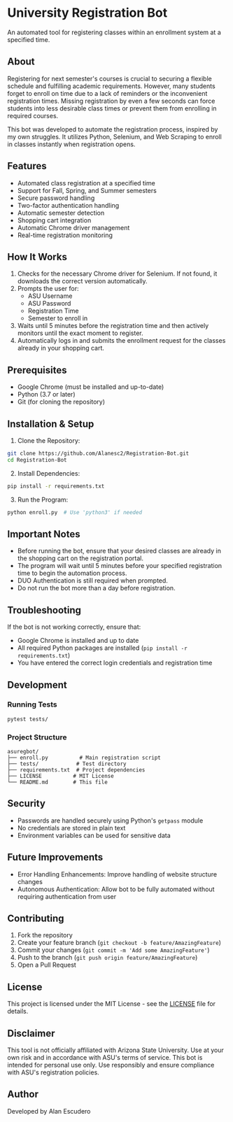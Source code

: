 # University Registration Bot

An automated tool for registering classes within an enrollment system at a specified time.

## About

Registering for next semester's courses is crucial to securing a flexible schedule and fulfilling academic requirements. However, many students forget to enroll on time due to a lack of reminders or the inconvenient registration times. Missing registration by even a few seconds can force students into less desirable class times or prevent them from enrolling in required courses.

This bot was developed to automate the registration process, inspired by my own struggles. It utilizes Python, Selenium, and Web Scraping to enroll in classes instantly when registration opens.

## Features

- Automated class registration at a specified time
- Support for Fall, Spring, and Summer semesters
- Secure password handling
- Two-factor authentication handling
- Automatic semester detection
- Shopping cart integration
- Automatic Chrome driver management
- Real-time registration monitoring

## How It Works

1. Checks for the necessary Chrome driver for Selenium. If not found, it downloads the correct version automatically.
2. Prompts the user for:
   - ASU Username
   - ASU Password
   - Registration Time
   - Semester to enroll in
3. Waits until 5 minutes before the registration time and then actively monitors until the exact moment to register.
4. Automatically logs in and submits the enrollment request for the classes already in your shopping cart.

## Prerequisites

- Google Chrome (must be installed and up-to-date)
- Python (3.7 or later)
- Git (for cloning the repository)

## Installation & Setup

1. Clone the Repository:
```bash
git clone https://github.com/Alanesc2/Registration-Bot.git
cd Registration-Bot
```

2. Install Dependencies:
```bash
pip install -r requirements.txt
```

3. Run the Program:
```bash
python enroll.py  # Use 'python3' if needed
```

## Important Notes

- Before running the bot, ensure that your desired classes are already in the shopping cart on the registration portal.
- The program will wait until 5 minutes before your specified registration time to begin the automation process.
- DUO Authentication is still required when prompted.
- Do not run the bot more than a day before registration.

## Troubleshooting

If the bot is not working correctly, ensure that:
- Google Chrome is installed and up to date
- All required Python packages are installed (`pip install -r requirements.txt`)
- You have entered the correct login credentials and registration time

## Development

### Running Tests
```bash
pytest tests/
```

### Project Structure
```
asuregbot/
├── enroll.py          # Main registration script
├── tests/            # Test directory
├── requirements.txt  # Project dependencies
├── LICENSE          # MIT License
└── README.md        # This file
```

## Security

- Passwords are handled securely using Python's `getpass` module
- No credentials are stored in plain text
- Environment variables can be used for sensitive data

## Future Improvements

- Error Handling Enhancements: Improve handling of website structure changes
- Autonomous Authentication: Allow bot to be fully automated without requiring authentication from user

## Contributing

1. Fork the repository
2. Create your feature branch (`git checkout -b feature/AmazingFeature`)
3. Commit your changes (`git commit -m 'Add some AmazingFeature'`)
4. Push to the branch (`git push origin feature/AmazingFeature`)
5. Open a Pull Request

## License

This project is licensed under the MIT License - see the [LICENSE](LICENSE) file for details.

## Disclaimer

This tool is not officially affiliated with Arizona State University. Use at your own risk and in accordance with ASU's terms of service. This bot is intended for personal use only. Use responsibly and ensure compliance with ASU's registration policies.

## Author

Developed by Alan Escudero 
